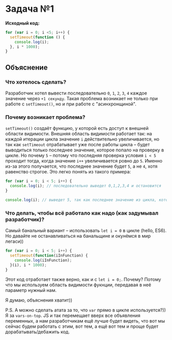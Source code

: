 # Задача №1

__Исходный код:__
```js
for (var i = 0; i <5; i++) {
  setTimeout(function () {
    console.log(i);
  }, i * 1000);
}
```

## Объяснение

### Что хотелось сделать?

Разработчик хотел вывести последовательно `0`, `1`, `2`, `3`, `4` каждое значение через `+1 секунду`. Такая проблема возникает не только при работе с `setTimeout()`, но и при работе с "асинхронщиной".

### Почему возникает проблема?

`setTimeout()` создаёт функцию, у которой есть доступ к внешней области видимости. Внешняя область видимости работает так: на каждой итерации цикла значение `i` действительно увеличивается, но так как `setTimeout` отрабатывает уже после работы цикла – будет выводиться только последнее значение, которое попало на проверку в цикле. Но почему `5` – потому что последняя проверка условия `i < 5` проходит тогда, когда значение `i++` увеличивается ровно до `5`. Именно из-за этого получается, что последнее значение будет `5`, а не `4`, хотя равенство строгое. Это легко понять из такого примера:

```js
for (var i = 0; i < 5; i++) {
  console.log(i); // последовательно выведет 0,1,2,3,4 и остановится
}

console.log(i); // выведет 5, так как последнее значение из цикла, которое сверялось, было как раз 5.
```

### Что делать, чтобы всё работало как надо (как задумывал разработчик)?

Самый банальный вариант – использовать `let i = 0` в цикле (hello, ES6). Но давайте не останавливаться на банальщине и окунёмся в мир легаси))

```js
for (var i = 0; i < 5; i++) {
  setTimeout(function(iInFunction) {
    console.log(iInFunction);
  }(i), i * 1000);
}
```

Этот код отработает также верно, как и с `let i = 0;`. Почему? Потому что мы используем область видимости фукнции, передавая в неё параметр нужный нам.

Я думаю, объяснения хватит))

P.S. А можно сделать атата за то, что `var` прямо в цикле используется?)) Я за `vars-on-top`. JS и так перемещает вверх все объявления переменных, а нам разработчикам ещё лучше будет видеть, что вот мы сейчас будем работать с этим, вот тем, а ещё вот тем и проще будет дорабатывать/дебажить код.
